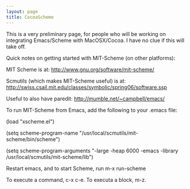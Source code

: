 ```yaml
---
layout: page
title: CocoaScheme
---
```


This is a very preliminary page, for people who will be working on integrating Emacs/Scheme with MacOSX/Cocoa. I have no clue if this will take off. 

Quick notes on getting started with MIT-Scheme (on other platforms): 

MIT Scheme is at: http://www.gnu.org/software/mit-scheme/

Scmutils (which makes MIT-Scheme useful) is at: http://swiss.csail.mit.edu/classes/symbolic/spring06/software.ssp

Useful to also have paredit: http://mumble.net/~campbell/emacs/

To run MIT-Scheme from Emacs, add the following to your .emacs file: 

(load "xscheme.el")

(setq scheme-program-name "/usr/local/scmutils/mit-scheme/bin/scheme")

(setq scheme-program-arguments "-large -heap 6000 -emacs -library /usr/local/scmutils/mit-scheme/lib")

Restart emacs, and to start Scheme, run m-x run-scheme

To execute a command, c-x c-e. To executa a block, m-z.

